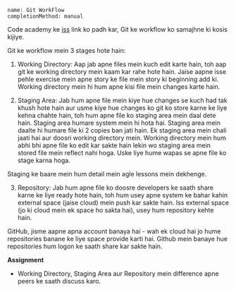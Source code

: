 ```ngMeta
name: Git WorkFlow
completionMethod: manual
```

Code academy ke [iss](https://www.codecademy.com/courses/learn-git/lessons/git-workflow/exercises/git-workflow?action=resume_content_item) link ko padh kar, Git ke workflow ko samajhne ki kosis kijiye.

Git ke workflow mein 3 stages hote hain:

1. Working Directory: Aap jab apne files mein kuch edit karte hain, toh aap git ke working directory mein kaam kar rahe hote hain. Jaise aapne isse pehle exercise mein apne story ke file mein story ki beginning add ki. Working directory mein hi hum apne kisi file mein changes karte hain.

2. Staging Area: Jab hum apne file mein kiye hue changes se kuch had tak khush hote hain aur usme kiye hue changes ko git ko store karne ke liye kehna chahte hain, toh hum apne file ko staging area mein daal dete hain. Staging area humare system mein hi hota hai. Staging area mein daalte hi humare file ki 2 copies ban jati hain. Ek staging area mein chali jaati hai aur doosri working directory mein. Working directory mein hum abhi bhi apne file ko edit kar sakte hain lekin wo staging area mein stored file mein reflect nahi hoga. Uske liye hume wapas se apne file ko stage karna hoga.

Staging ke baare mein hum detail mein agle lessons mein dekhenge.

3. Repository: Jab hum apne file ko doosre developers ke saath share karne ke liye ready hote hain, toh hum usey apne system ke bahar kahin external space (jaise cloud) mein push kar sakte hain. Iss external space (jo ki cloud mein ek space ho sakta hai), usey hum repository kehte hain.

GitHub, jisme aapne apna account banaya hai - wah ek cloud hai jo hume repositories banane ke liye space provide karti hai.
Github mein banaye hue repositories hum logon ke saath share kar sakte hain.

**Assignment**

- Working Directory, Staging Area aur Repository mein difference apne peers ke saath discuss karo.

